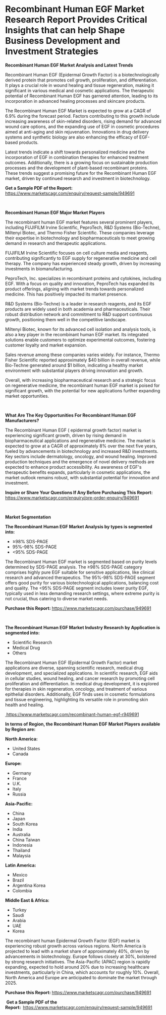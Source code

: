 <p><h1>Recombinant Human EGF Market Research Report Provides Critical Insights that can help Shape Business Development and Investment Strategies</h1></p><p><strong>Recombinant Human EGF Market Analysis and Latest Trends</strong></p>
<p><p>Recombinant Human EGF (Epidermal Growth Factor) is a biotechnologically derived protein that promotes cell growth, proliferation, and differentiation. It plays a crucial role in wound healing and tissue regeneration, making it significant in various medical and cosmetic applications. The therapeutic potential of Recombinant Human EGF has garnered attention, leading to its incorporation in advanced healing processes and skincare products.</p><p>The Recombinant Human EGF Market is expected to grow at a CAGR of 6.9% during the forecast period. Factors contributing to this growth include increasing awareness of skin-related disorders, rising demand for advanced wound care options, and the expanding use of EGF in cosmetic procedures aimed at anti-aging and skin rejuvenation. Innovations in drug delivery systems and synthetic biology are also enhancing the efficacy of EGF-based products.</p><p>Latest trends indicate a shift towards personalized medicine and the incorporation of EGF in combination therapies for enhanced treatment outcomes. Additionally, there is a growing focus on sustainable production processes and the development of plant-based recombinant proteins. These trends suggest a promising future for the Recombinant Human EGF market, driven by continued research and investment in biotechnology.</p></p>
<p><strong>Get a Sample PDF of the Report:&nbsp;</strong> <a href="https://www.marketscagr.com/enquiry/request-sample/949691?utm_campaign=2004&utm_medium=2&utm_source=Github&utm_content=ia&utm_term=17042025&utm_id=recombinant-human-egf">https://www.marketscagr.com/enquiry/request-sample/949691</a></p>
<p>&nbsp;</p>
<p><strong>Recombinant Human EGF Major Market Players</strong></p>
<p><p>The recombinant human EGF market features several prominent players, including FUJIFILM Irvine Scientific, PeproTech, R&D Systems (Bio-Techne), Miltenyi Biotec, and Thermo Fisher Scientific. These companies leverage their expertise in biotechnology and biopharmaceuticals to meet growing demand in research and therapeutic applications.</p><p>FUJIFILM Irvine Scientific focuses on cell culture media and reagents, contributing significantly to EGF supply for regenerative medicine and cell therapy. The company has experienced steady growth, driven by increasing investments in biomanufacturing.</p><p>PeproTech, Inc. specializes in recombinant proteins and cytokines, including EGF. With a focus on quality and innovation, PeproTech has expanded its product offerings, aligning with market trends towards personalized medicine. This has positively impacted its market presence.</p><p>R&D Systems (Bio-Techne) is a leader in research reagents, and its EGF products are widely used in both academia and pharmaceuticals. Their robust distribution network and commitment to R&D support continuous growth, positioning them well in the competitive landscape.</p><p>Miltenyi Biotec, known for its advanced cell isolation and analysis tools, is also a key player in the recombinant human EGF market. Its integrated solutions enable customers to optimize experimental outcomes, fostering customer loyalty and market expansion.</p><p>Sales revenue among these companies varies widely. For instance, Thermo Fisher Scientific reported approximately $40 billion in overall revenue, while Bio-Techne generated around $1 billion, indicating a healthy market environment with substantial players driving innovation and growth.</p><p>Overall, with increasing biopharmaceutical research and a strategic focus on regenerative medicine, the recombinant human EGF market is poised for significant growth, with the potential for new applications further expanding market opportunities.</p></p>
<p>&nbsp;</p>
<p><strong>What Are The Key Opportunities For Recombinant Human EGF Manufacturers?</strong></p>
<p><p>The Recombinant Human EGF ( epidermal growth factor) market is experiencing significant growth, driven by rising demand in biopharmaceutical applications and regenerative medicine. The market is expected to grow at a CAGR of approximately 8% over the next five years, fueled by advancements in biotechnology and increased R&D investments. Key sectors include dermatology, oncology, and wound healing. Improved production techniques and the emergence of novel delivery methods are expected to enhance product accessibility. As awareness of EGF's therapeutic benefits expands, particularly in cosmetic applications, the market outlook remains robust, with substantial potential for innovation and investment.</p></p>
<p><strong>Inquire or Share Your Questions If Any Before Purchasing This Report:</strong> <a href="https://www.marketscagr.com/enquiry/pre-order-enquiry/949691?utm_campaign=2004&utm_medium=2&utm_source=Github&utm_content=ia&utm_term=17042025&utm_id=recombinant-human-egf">https://www.marketscagr.com/enquiry/pre-order-enquiry/949691</a></p>
<p>&nbsp;</p>
<p><strong>Market Segmentation</strong></p>
<p><strong>The Recombinant Human EGF Market Analysis by types is segmented into:</strong></p>
<p><ul><li>≥98% SDS-PAGE</li><li>95%-98% SDS-PAGE</li><li><95% SDS-PAGE</li></ul></p>
<p><p>The Recombinant Human EGF market is segmented based on purity levels determined by SDS-PAGE analysis. The ≥98% SDS-PAGE category comprises highly pure EGF suitable for sensitive applications, like clinical research and advanced therapeutics. The 95%-98% SDS-PAGE segment offers good purity for various biotechnological applications, balancing cost and quality. The <95% SDS-PAGE segment includes lower purity EGF, typically used in less demanding research settings, where extreme purity is not crucial, thus catering to diverse market needs.</p></p>
<p><strong>Purchase this Report:&nbsp;</strong><a href="https://www.marketscagr.com/purchase/949691?utm_campaign=2004&utm_medium=2&utm_source=Github&utm_content=ia&utm_term=17042025&utm_id=recombinant-human-egf">https://www.marketscagr.com/purchase/949691</a></p>
<p>&nbsp;</p>
<p><strong>The Recombinant Human EGF Market Industry Research by Application is segmented into:</strong></p>
<p><ul><li>Scientific Research</li><li>Medical Drug</li><li>Others</li></ul></p>
<p><p>The Recombinant Human EGF (Epidermal Growth Factor) market applications are diverse, spanning scientific research, medical drug development, and specialized applications. In scientific research, EGF aids in cellular studies, wound healing, and cancer research by promoting cell proliferation and differentiation. In medical drug development, it is explored for therapies in skin regeneration, oncology, and treatment of various epithelial disorders. Additionally, EGF finds uses in cosmetic formulations and tissue engineering, highlighting its versatile role in promoting skin health and healing.</p></p>
<p><a href="https://www.marketscagr.com/recombinant-human-egf-r949691?utm_campaign=2004&utm_medium=2&utm_source=Github&utm_content=ia&utm_term=17042025&utm_id=recombinant-human-egf">&nbsp;https://www.marketscagr.com/recombinant-human-egf-r949691</a></p>
<p><strong>In terms of Region, the Recombinant Human EGF Market Players available by Region are:</strong></p>
<p>
    <p> <strong> North America: </strong>
        <ul>
            <li>United States</li>
            <li>Canada</li>
        </ul>
        </p> 
    <p> <strong> Europe: </strong>
        <ul>
            <li>Germany</li>
            <li>France</li>
            <li>U.K.</li>
            <li>Italy</li>
            <li>Russia</li>
        </ul>
        </p> 
    <p> <strong> Asia-Pacific: </strong>
        <ul>
            <li>China</li>
            <li>Japan</li>
            <li>South Korea</li>
            <li>India</li>
            <li>Australia</li>
            <li>China Taiwan</li>
            <li>Indonesia</li>
            <li>Thailand</li>
            <li>Malaysia</li>
        </ul>
        </p> 
    <p> <strong> Latin America: </strong>
        <ul>
            <li>Mexico</li>
            <li>Brazil</li>
            <li>Argentina Korea</li>
            <li>Colombia</li>
        </ul>
        </p> 
    <p> <strong> Middle East & Africa: </strong>
        <ul>
            <li>Turkey</li>
            <li>Saudi</li>
            <li>Arabia</li>
            <li>UAE</li>
            <li>Korea</li>
        </ul>
    </p>
    </p>
<p><p>The recombinant human Epidermal Growth Factor (EGF) market is experiencing robust growth across various regions. North America is projected to lead with a market share of approximately 40%, driven by advancements in biotechnology. Europe follows closely at 30%, bolstered by strong research initiatives. The Asia-Pacific (APAC) region is rapidly expanding, expected to hold around 20% due to increasing healthcare investments, particularly in China, which accounts for roughly 10%. Overall, North America and Europe are anticipated to dominate the market through 2025.</p></p>
<p><strong>Purchase this Report: </strong><a href="https://www.marketscagr.com/purchase/949691?utm_campaign=2004&utm_medium=2&utm_source=Github&utm_content=ia&utm_term=17042025&utm_id=recombinant-human-egf">https://www.marketscagr.com/purchase/949691</a></p>
<p>&nbsp;<strong>Get a Sample PDF of the Report:&nbsp;&nbsp;</strong><a href="https://www.marketscagr.com/enquiry/request-sample/949691?utm_campaign=2004&utm_medium=2&utm_source=Github&utm_content=ia&utm_term=17042025&utm_id=recombinant-human-egf">https://www.marketscagr.com/enquiry/request-sample/949691</a></p>
<p><strong></strong></p>
<p><p></p><p></p><p></p></p>